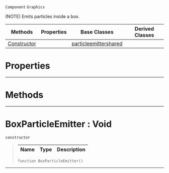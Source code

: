  `Component` `Graphics`



(NOTE) Emits particles inside a box.

|Methods|Properties|Base Classes|Derived Classes|
|---|---|---|---|
|[ Constructor](https://github.com/PlasmaEngine/PlasmaDocs/tree/master/docs/C%2B%2B/code_reference/class_reference/boxparticleemitter.markdown#boxparticleemitter-void)| |[particleemittershared](https://github.com/PlasmaEngine/PlasmaDocs/tree/master/docs/C%2B%2B/code_reference/class_reference/particleemittershared.markdown)| |


 #  Properties


---  
 #  Methods


---  
 #  BoxParticleEmitter : Void

 `constructor`

> 
> |Name|Type|Description|
> |---|---|---|
> ``` lang=cpp, name=Lightning
> function BoxParticleEmitter()
> ``` 


---  
 

 